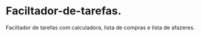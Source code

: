 # Faciltador-de-tarefas.
Faciltador de tarefas com calculadora, lista de compras e lista de afazeres.
